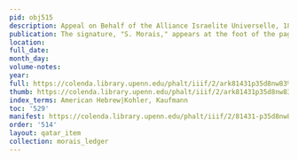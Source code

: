 ```yaml
---
pid: obj515
description: Appeal on Behalf of the Alliance Israelite Universelle, 1884
publication: The signature, "S. Morais," appears at the foot of the page
location:
full_date:
month_day:
volume-notes:
year:
full: https://colenda.library.upenn.edu/phalt/iiif/2/ark81431p35d8nw83%2FSHA256E-s6669031--90b07fc4daca5e459e4fba8d5052098c0be61e397a7151594610386e52480e00.jpeg/full/3500,/0/default.jpg
thumb: https://colenda.library.upenn.edu/phalt/iiif/2/ark81431p35d8nw83%2FSHA256E-s6669031--90b07fc4daca5e459e4fba8d5052098c0be61e397a7151594610386e52480e00.jpeg/full/!200,200/0/default.jpg
index_terms: American Hebrew|Kohler, Kaufmann
toc: '529'
manifest: https://colenda.library.upenn.edu/phalt/iiif/2/81431-p35d8nw83/manifest
order: '514'
layout: qatar_item
collection: morais_ledger
---
```


